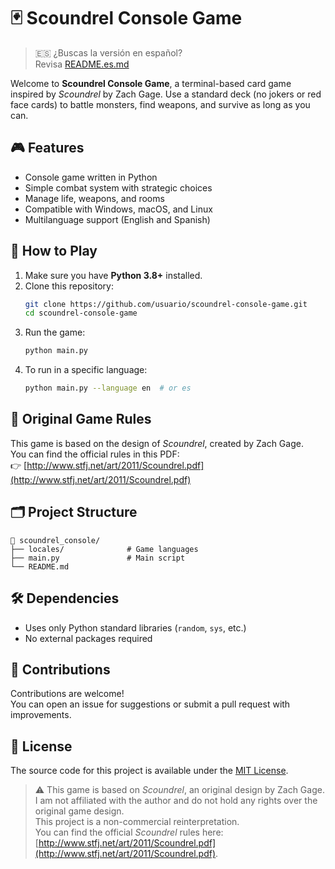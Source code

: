 # 🃏 Scoundrel Console Game

> 🇪🇸 ¿Buscas la versión en español?  
> Revisa [README.es.md](README.es.md)

Welcome to **Scoundrel Console Game**, a terminal-based card game inspired by *Scoundrel* by Zach Gage. Use a standard deck (no jokers or red face cards) to battle monsters, find weapons, and survive as long as you can.

## 🎮 Features

- Console game written in Python
- Simple combat system with strategic choices
- Manage life, weapons, and rooms
- Compatible with Windows, macOS, and Linux
- Multilanguage support (English and Spanish)

## 🚀 How to Play

1. Make sure you have **Python 3.8+** installed.
2. Clone this repository:
   ```bash
   git clone https://github.com/usuario/scoundrel-console-game.git
   cd scoundrel-console-game
   ```
3. Run the game:
   ```bash
   python main.py
   ```
4. To run in a specific language:
   ```bash
   python main.py --language en  # or es
   ```

## 📘 Original Game Rules

This game is based on the design of *Scoundrel*, created by Zach Gage.  
You can find the official rules in this PDF:  
👉 [http://www.stfj.net/art/2011/Scoundrel.pdf](http://www.stfj.net/art/2011/Scoundrel.pdf)

## 🗂 Project Structure

```
📁 scoundrel_console/
├── locales/              # Game languages
├── main.py               # Main script
└── README.md
```

## 🛠 Dependencies

- Uses only Python standard libraries (`random`, `sys`, etc.)
- No external packages required

## 🤝 Contributions

Contributions are welcome!  
You can open an issue for suggestions or submit a pull request with improvements.

## 📄 License

The source code for this project is available under the [MIT License](LICENSE).

> ⚠️ This game is based on *Scoundrel*, an original design by Zach Gage. I am not affiliated with the author and do not hold any rights over the original game design.  
> This project is a non-commercial reinterpretation.  
> You can find the official *Scoundrel* rules here: [http://www.stfj.net/art/2011/Scoundrel.pdf](http://www.stfj.net/art/2011/Scoundrel.pdf).